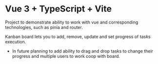 # Vue 3 + TypeScript + Vite

Project to demonstrate ability to work with vue and corresponding technologies, such as pinia and router. 

Kanban board lets you to add, remove, update and set progress of tasks execution. 

 - In future planning to add ability to drag and drop tasks to change their progress and multiple users to work coop with board.
